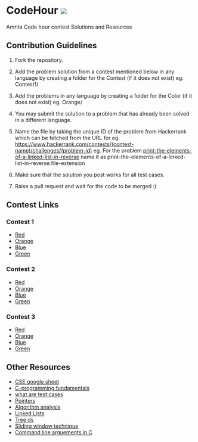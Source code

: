 # CodeHour ![](https://komarev.com/ghpvc/?username=gargeesuresh&label=veiws&color=32a89d&style=flat-square)

Amrita Code hour contest Solutions and Resources

## Contribution Guidelines

1. Fork the repository.

2. Add the problem solution from a contest mentioned below in any language by creating a folder for the Contest  (if it does not exist) eg. Contest1/

3. Add the problems in any language by creating a folder for the Color (if it does not exist) eg. Orange/

4. You may submit the solution to a problem that has already been solved in a different language.

5. Name the file by taking the unique ID of the problem from Hackerrank which can be fetched from the URL for eg. https://www.hackerrank.com/contests/(contest-name)/challenges/(problem-id) eg. For the problem [print-the-elements-of-a-linked-list-in-reverse](https://www.hackerrank.com/contests/oa2021o2/challenges/print-the-elements-of-a-linked-list-in-reverse) name it as print-the-elements-of-a-linked-list-in-reverse.file-extension

6. Make sure that the solution you post works for all test cases.

7. Raise a pull request and wait for the code to be merged :) 


## Contest Links

### Contest 1
* [Red](https://www.hackerrank.com/oa2021r1)
* [Orange](https://www.hackerrank.com/oa2021o1)
* [Blue](http://www.hackerrank.com/oa2021b1)
* [Green](https://www.hackerrank.com/oa2021g1)

### Contest 2
* [Red](https://www.hackerrank.com/oa2021r2)
* [Orange](https://www.hackerrank.com/oa2021o2)
* [Blue](http://www.hackerrank.com/oa2021b2)
* [Green](https://www.hackerrank.com/oa2021g2)

### Contest 3
* [Red](https://www.hackerrank.com/oa2021r3)
* [Orange](https://www.hackerrank.com/oa2021o3)
* [Blue](http://www.hackerrank.com/oa2021b3)
* [Green](https://www.hackerrank.com/oa2021g3)


## Other Resources
* [CSE google sheet](http://bit.ly/2018s5csea)
* [C-programming fundamentals](https://docs.google.com/spreadsheets/d/1yWOMD69iuN12hlUgEL5z_d8hMldM5cvHIbcsnbLq3qQ/edit?usp=sharing)
* [what are test cases](https://docs.google.com/spreadsheets/d/1Vqri9whxbAg9Uz1iA0MRQ-5UApN6B1t3bORArDPPnhs/edit?usp=sharing)
* [Pointers](https://docs.google.com/spreadsheets/d/1O3oNMpSI9iMRJR7_L9FxGv_4qN5UG7kSWtjdh3GnAyM/edit?usp=sharing)
* [Algorithm analysis](https://docs.google.com/spreadsheets/d/1ZNMAX1qsBdyik8XSlR3S3BF21wqOTr18KIWgUIEiM_U/edit?usp=sharing)
* [Linked Lists](https://docs.google.com/spreadsheets/d/13k8rLQaXA9pnB3TTZpiGn23oMc1OvFk9HQng0VrdWR4/edit?usp=sharing)
* [Tree ds](https://docs.google.com/spreadsheets/d/1In87EanXnz5jnAwc9z6QtWd5cmfF0QLLVCu8yApF5Vg/edit?usp=sharing)
* [Sliding window technique](https://www.geeksforgeeks.org/window-sliding-technique/)
* [Command line arguements in C](https://www.geeksforgeeks.org/command-line-arguments-in-c-cpp/)
